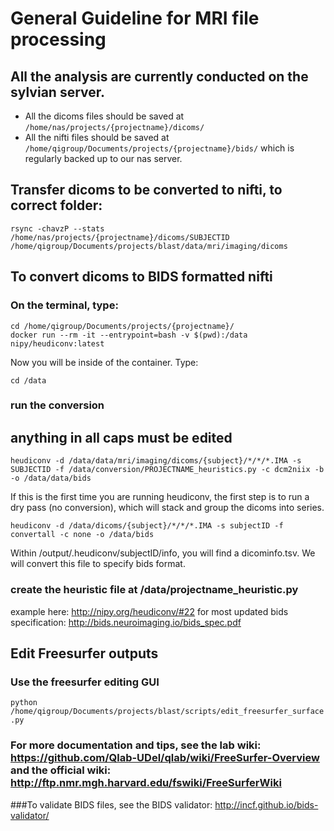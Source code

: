 # General Guideline for MRI file processing

## All the analysis are currently conducted on the sylvian server.
* All the dicoms files should be saved at `/home/nas/projects/{projectname}/dicoms/`
* All the nifti files should be saved at `/home/qigroup/Documents/projects/{projectname}/bids/` which is regularly backed up to our nas server.

## Transfer dicoms to be converted to nifti, to correct folder:
```
rsync -chavzP --stats /home/nas/projects/{projectname}/dicoms/SUBJECTID /home/qigroup/Documents/projects/blast/data/mri/imaging/dicoms
```

## To convert dicoms to BIDS formatted nifti
### On the terminal, type:
```
cd /home/qigroup/Documents/projects/{projectname}/
docker run --rm -it --entrypoint=bash -v $(pwd):/data nipy/heudiconv:latest
```
Now you will be inside of the container. Type:
```
cd /data
```
### run the conversion
## anything in all caps must be edited
```
heudiconv -d /data/data/mri/imaging/dicoms/{subject}/*/*/*.IMA -s SUBJECTID -f /data/conversion/PROJECTNAME_heuristics.py -c dcm2niix -b -o /data/data/bids
```
If this is the first time you are running heudiconv, the first step is to run a dry pass (no conversion), which will stack and group the dicoms into series.
```
heudiconv -d /data/dicoms/{subject}/*/*/*.IMA -s subjectID -f convertall -c none -o /data/bids
```
Within /output/.heudiconv/subjectID/info, you will find a dicominfo.tsv. We will convert this file to specify bids format.

### create the heuristic file at /data/projectname_heuristic.py
example here: <http://nipy.org/heudiconv/#22>
for most updated bids specification: <http://bids.neuroimaging.io/bids_spec.pdf>

## Edit Freesurfer outputs
### Use the freesurfer editing GUI
`python /home/qigroup/Documents/projects/blast/scripts/edit_freesurfer_surface.py`
### For more documentation and tips, see the lab wiki: <https://github.com/Qlab-UDel/qlab/wiki/FreeSurfer-Overview> and the official wiki: <http://ftp.nmr.mgh.harvard.edu/fswiki/FreeSurferWiki>

###To validate BIDS files, see the BIDS validator: <http://incf.github.io/bids-validator/>
